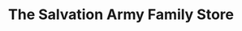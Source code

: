 ---
title: "The Salvation Army Family Store"
url: /vernon/the-salvation-army-family-store/
shop: charity
---